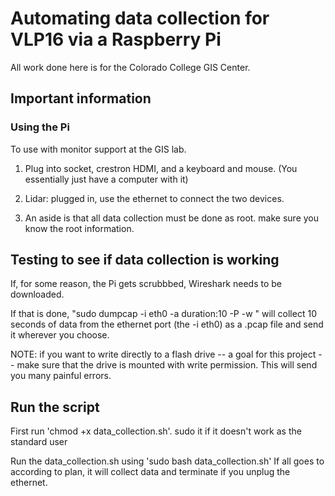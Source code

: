 # Automating data collection for VLP16 via a Raspberry Pi

All work done here is for the Colorado College GIS Center.

## Important information

### Using the Pi
To use with monitor support at the GIS lab.

1. Plug into socket, crestron HDMI, and a keyboard and mouse.
(You essentially just have a computer with it)

2. Lidar: plugged in, use the ethernet to connect the two devices.

3. An aside is that all data collection must be done as root. make sure you know the root information.

## Testing to see if data collection is working
If, for some reason, the Pi gets scrubbbed, Wireshark needs to be downloaded.

If that is done, "sudo dumpcap -i eth0 -a duration:10 -P -w <pathtofile>"
will collect 10 seconds of data from the ethernet port (the -i eth0) as a .pcap file and send it wherever you choose.

NOTE: if you want to write directly to a flash drive -- a goal for this project -- make sure that the drive is mounted with write permission. This will send you many painful errors.

## Run the script
First run 'chmod +x data_collection.sh'. sudo it if it doesn't work as the standard user

Run the data_collection.sh using 'sudo bash data_collection.sh'
If all goes to according to plan, it will collect data and terminate if you unplug the ethernet.

